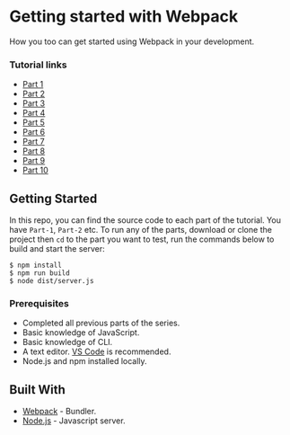# Getting started with Webpack

How you too can get started using Webpack in your development.

### Tutorial links

- [Part 1](https://pusher.com/tutorials/webpack-part-1)
- [Part 2](https://pusher.com/tutorials/webpack-part-2)
- [Part 3](https://pusher.com/tutorials/webpack-part-3)
- [Part 4](https://pusher.com/tutorials/webpack-part-4)
- [Part 5](https://pusher.com/tutorials/webpack-part-5)
- [Part 6](https://pusher.com/tutorials/webpack-part-6)
- [Part 7](https://pusher.com/tutorials/webpack-part-7)
- [Part 8](https://pusher.com/tutorials/webpack-part-8)
- [Part 9](https://pusher.com/tutorials/webpack-part-9)
- [Part 10](https://pusher.com/tutorials/webpack-part-10)

## Getting Started

In this repo, you can find the source code to each part of the tutorial. You have `Part-1`, `Part-2` etc. To run any of the parts, download or clone the project then `cd` to the part you want to test, run the commands below to build and start the server:

```
$ npm install
$ npm run build
$ node dist/server.js
```

### Prerequisites

- Completed all previous parts of the series.
- Basic knowledge of JavaScript.
- Basic knowledge of CLI.
- A text editor. [VS Code](https://code.visualstudio.com/) is recommended.
- Node.js and npm installed locally.

## Built With

- [Webpack](https://webpack.js.org/) - Bundler.
- [Node.js](https://nodejs.org/) - Javascript server.
